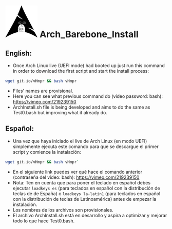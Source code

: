 # ![Proyect Logo](logo.png) Arch_Barebone_Install

## English:
- Once Arch Linux live (UEFI mode) had booted up just run this command in order to download the first script and start the install process: 
```bash
wget git.io/vHmpr && bash vHmpr
```
- Files' names are provisional.
- Here you can see what previous command do (video password: bash): https://vimeo.com/219239150
- ArchInstall.sh file is being developed and aims to do the same as Test0.bash but improving what it already do.

## Español:
- Una vez que haya iniciado el live de Arch Linux (en modo UEFI) simplemente ejecuta este comando para que se descargue el primer script y comience la instalación:
```bash
wget git.io/vHmpr && bash vHmpr`
```
- En el siguiente link puedes ver qué hace el comando anterior (contraseña del vídeo: bash): https://vimeo.com/219239150
- Nota: Ten en cuenta que para poner el teclado en español debes ejecutar `loadkeys es` (para teclados en español con la distribución de teclas de de España) o `loadkeys la-latin1` (para teclados en español con la distribución de teclas de Latinoamérica) antes de empezar la instalación.
- Los nombres de los archivos son provisionales.
- El archivo ArchInstall.sh está en desarrollo y aspira a optimizar y mejorar todo lo que hace Test0.bash.
